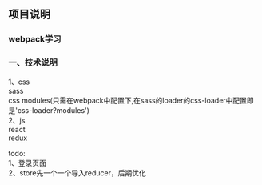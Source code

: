 ## 项目说明
### webpack学习
### 一、技术说明  
1、css  
sass  
css modules(只需在webpack中配置下,在sass的loader的css-loader中配置即是'css-loader?modules')  
2、js  
react   
redux   

todo:  
1、登录页面  
2、store先一个一个导入reducer，后期优化